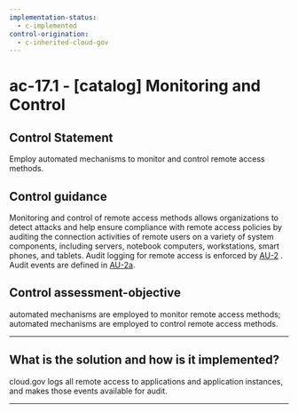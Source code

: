 ```yaml
---
implementation-status:
  - c-implemented
control-origination:
  - c-inherited-cloud-gov
---
```


# ac-17.1 - \[catalog\] Monitoring and Control

## Control Statement

Employ automated mechanisms to monitor and control remote access methods.

## Control guidance

Monitoring and control of remote access methods allows organizations to detect attacks and help ensure compliance with remote access policies by auditing the connection activities of remote users on a variety of system components, including servers, notebook computers, workstations, smart phones, and tablets. Audit logging for remote access is enforced by [AU-2](#au-2) . Audit events are defined in [AU-2a](#au-2_smt.a).

## Control assessment-objective

automated mechanisms are employed to monitor remote access methods;
automated mechanisms are employed to control remote access methods.

______________________________________________________________________

## What is the solution and how is it implemented?

cloud.gov logs all remote access to applications and application instances, and makes those events available for audit.

______________________________________________________________________
